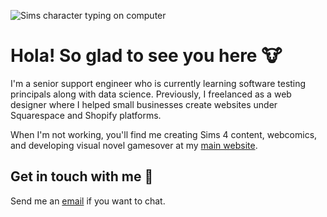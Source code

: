 ![Sims character typing on computer](https://pbs.twimg.com/media/Efd-aUcWsAIr--M?format=jpg&name=large)

# Hola! So glad to see you here 🐮

I'm a senior support engineer who is currently learning software testing principals along with data science. Previously, I freelanced as a web designer where I helped small businesses create websites under Squarespace and Shopify platforms. 

When I'm not working, you'll find me creating Sims 4 content, webcomics, and developing visual novel gamesover at my [main website](http://redlotusdesignz.com).

## Get in touch with me 💬

Send me an [email](mailto:dchin@redlotusdesignz.com) if you want to chat.
